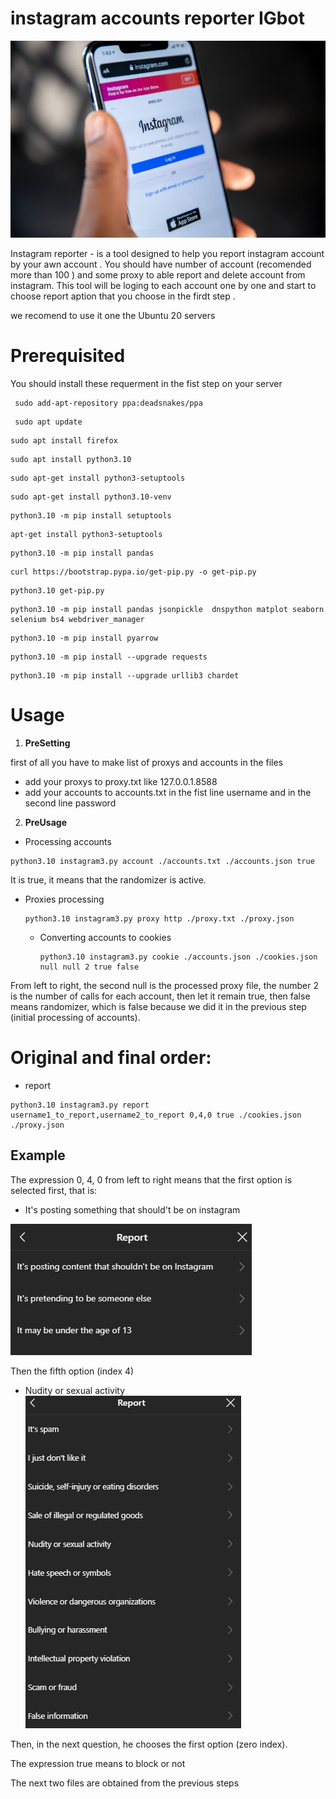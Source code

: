 # instagram accounts reporter IGbot

![image](https://github.com/4lph4shell/igbot-instagram-reporter/blob/master/Untitled-design-13.png)

Instagram reporter - is a tool designed to help you report instagram account by your awn account .
You should have number of account (recomended more than 100 ) and some proxy to able report and delete account from instagram.
This tool will be loging to each account one by one and start to choose report aption that you choose in the firdt step .

 we recomend to use it one the Ubuntu 20 servers

# Prerequisited
You should install these requerment in the fist step on your server 
```
 sudo add-apt-repository ppa:deadsnakes/ppa
```
```
 sudo apt update
```
```
sudo apt install firefox
```
```
sudo apt install python3.10
```
```
sudo apt-get install python3-setuptools
```
```
sudo apt-get install python3.10-venv
```
```
python3.10 -m pip install setuptools
```
```
apt-get install python3-setuptools
```
```
python3.10 -m pip install pandas
```
```
curl https://bootstrap.pypa.io/get-pip.py -o get-pip.py
```
```
python3.10 get-pip.py
```
```
python3.10 -m pip install pandas jsonpickle  dnspython matplot seaborn selenium bs4 webdriver_manager
```
```
python3.10 -m pip install pyarrow
```
```
python3.10 -m pip install --upgrade requests
```
```
python3.10 -m pip install --upgrade urllib3 chardet
```
 # Usage
 
1. **PreSetting**
 
first of all you have to make list of proxys and accounts in the files
 - add your proxys to proxy.txt like     127.0.0.1.8588
 - add your accounts to accounts.txt     in the fist line username and in the second line password
 2. **PreUsage**
   - Processing accounts
   ```
   python3.10 instagram3.py account ./accounts.txt ./accounts.json true
   ```
   It is true, it means that the randomizer is active.
   - Proxies processing
     ```
     python3.10 instagram3.py proxy http ./proxy.txt ./proxy.json
     ```
     - Converting accounts to cookies
       ```
       python3.10 instagram3.py cookie ./accounts.json ./cookies.json null null 2 true false
       ```
From left to right, the second null is the processed proxy file, the number 2 is the number of calls for each account, then let it remain true, then false means randomizer, which is false because we did it in the previous step (initial processing of accounts). 

# Original and final order:
- report
```
python3.10 instagram3.py report username1_to_report,username2_to_report 0,4,0 true ./cookies.json ./proxy.json
```
## Example
The expression 0, 4, 0 from left to right means that the first option is selected first, that is:
- It's posting something that should't be on instagram

 ![image](https://github.com/4lph4shell/igbot-instagram-reporter/blob/master/photo_2024-09-18_19-20-03.jpg)


Then the fifth option (index 4)
- Nudity or sexual activity
   ![image](https://github.com/4lph4shell/igbot-instagram-reporter/blob/master/photo_2024-09-18_19-20-08.jpg) 

Then, in the next question, he chooses the first option (zero index).

The expression true means to block or not

The next two files are obtained from the previous steps
